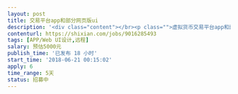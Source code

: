 ```yaml
---                
layout: post       
title: 交易平台app和部分网页版ui           
description: '<div class="content"></br><p class="">虚拟货币交易平台app和部分网页ui。要求熟悉本平台业务内容，有审美意识，有独创意识。能自主把本平台业务内容涵盖。精巧细致，美观大方。要求速度块、效率高。一周内能出结果。可以参考<a href="http://www.fcoin.com网页版。和www.ocx.com，的app，alcoin" rel="nofollow" target="_blank">www.fcoin.com网页版。和www.ocx.com，的app，alcoin</a> 的app，基本功能差不多。具备整合能力，把本平台内容有效整合。</br></p></br></div>'     
contenturl: https://shixian.com/jobs/9016285493      
tags: [APP/Web UI设计,远程]            
salary: 预估5000元          
publish_time: '已发布 18 小时'         
start_time: '2018-06-21 00:15:02'           
apply: 6                   
time_range: 5天              
status: 招募中                  
---                 
```

